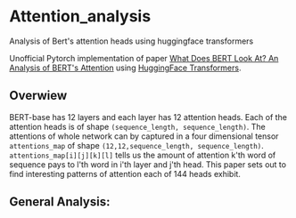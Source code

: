 # Attention_analysis
Analysis of Bert's attention heads using huggingface transformers

Unofficial Pytorch implementation of paper [What Does BERT Look At? An Analysis of BERT's Attention](https://arxiv.org/abs/1906.04341) using [HuggingFace Transformers](https://huggingface.co/transformers/).

## Overwiew

BERT-base has 12 layers and each layer has 12 attention heads. Each of the attention heads is of shape `(sequence_length, sequence_length)`. The attentions of whole network can by captured in a four dimensional tensor `attentions_map` of shape `(12,12,sequence_length, sequence_length)`. `attentions_map[i][j][k][l]` tells us the amount of attention k'th word of sequence pays to l'th word in i'th layer and j'th head. This paper sets out to find interesting patterns of attention each of 144 heads exhibit. 

## General Analysis:
